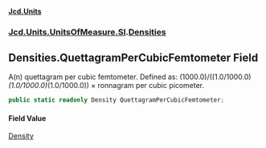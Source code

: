 #### [Jcd.Units](index.md 'index')
### [Jcd.Units.UnitsOfMeasure.SI](Jcd.Units.UnitsOfMeasure.SI.md 'Jcd.Units.UnitsOfMeasure.SI').[Densities](Densities.md 'Jcd.Units.UnitsOfMeasure.SI.Densities')

## Densities.QuettagramPerCubicFemtometer Field

A(n) quettagram per cubic femtometer. Defined as: (1000.0)/((1.0/1000.0)*(1.0/1000.0)*(1.0/1000.0)) × ronnagram per cubic picometer.

```csharp
public static readonly Density QuettagramPerCubicFemtometer;
```

#### Field Value
[Density](Density.md 'Jcd.Units.UnitTypes.Density')